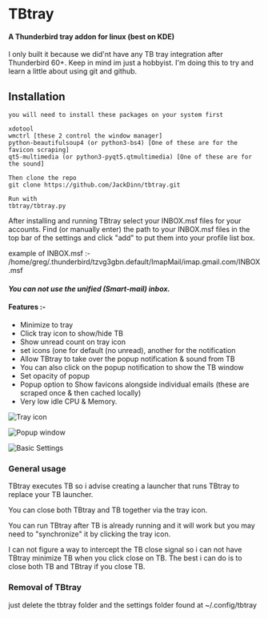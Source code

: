 # TBtray #

#### A Thunderbird tray addon for linux (best on KDE) ####

I only built it because we did'nt have any TB tray integration after Thunderbird 60+. 
Keep in mind im just a hobbyist. I'm doing this to try and learn a little about using git and github.


## Installation ##

    you will need to install these packages on your system first

    xdotool
    wmctrl [these 2 control the window manager]
    python-beautifulsoup4 (or python3-bs4) [One of these are for the favicon scraping] 
    qt5-multimedia (or python3-pyqt5.qtmultimedia) [One of these are for the sound]
    
    Then clone the repo 
    git clone https://github.com/JackDinn/tbtray.git
    
    Run with
    tbtray/tbtray.py



After installing and running TBtray select your INBOX.msf files for your accounts. 
Find (or manually enter) the path to your INBOX.msf files in the top bar of the settings and click "add" to put them
into your profile list box.

example of INBOX.msf :-
/home/greg/.thunderbird/tzvg3gbn.default/ImapMail/imap.gmail.com/INBOX.msf


#### **_You can not use the unified (Smart-mail) inbox._** ####


#### Features :- ####

* Minimize to tray
* Click tray icon to show/hide TB
* Show unread count on tray icon
* set icons (one for default (no unread), another for the notification
* Allow TBtray to take over the popup notification & sound from TB
* You can also click on the popup notification to show the TB window
* Set opacity of popup
* Popup option to Show favicons alongside individual emails (these are scraped once & then cached locally)
* Very low idle CPU & Memory.



![Tray icon](https://i.imgur.com/Kocpyo8.png)

![Popup window](https://i.imgur.com/0AnneUK.png)

![Basic Settings](https://i.imgur.com/lIJKRgZ.png)


### General usage ###
TBtray executes TB so i advise creating a launcher that runs TBtray to replace your TB launcher.

You can close both TBtray and TB together via the tray icon.

You can run TBtray after TB is already running and it will work but you may need to "synchronize" it by clicking the tray icon.

I can not figure a way to intercept the TB close signal so i can not have TBtray minimize TB when you click close on TB. The best i can do is to close both TB and TBtray if you close TB.



### Removal of TBtray ###
just delete the tbtray folder and the settings folder found at ~/.config/tbtray